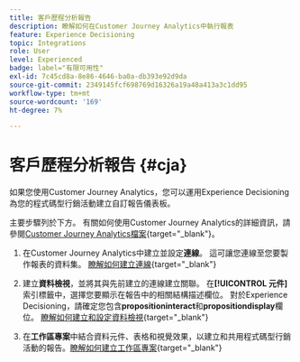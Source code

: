 ```yaml
---
title: 客戶歷程分析報告
description: 瞭解如何在Customer Journey Analytics中執行報表
feature: Experience Decisioning
topic: Integrations
role: User
level: Experienced
badge: label="有限可用性"
exl-id: 7c45cd8a-8e86-4646-ba0a-db393e92d9da
source-git-commit: 2349145fcf698769d16326a19a48a413a3c1dd95
workflow-type: tm+mt
source-wordcount: '169'
ht-degree: 7%

---
```


# 客戶歷程分析報告 {#cja}

如果您使用Customer Journey Analytics，您可以運用Experience Decisioning為您的程式碼型行銷活動建立自訂報告儀表板。

主要步驟列於下方。 有關如何使用Customer Journey Analytics的詳細資訊，請參閱[Customer Journey Analytics檔案](https://experienceleague.adobe.com/en/docs/analytics-platform/using/cja-landing){target="_blank"}。

1. 在Customer Journey Analytics中建立並設定&#x200B;**連線**。 這可讓您連線至您要製作報表的資料集。 [瞭解如何建立連線](https://experienceleague.adobe.com/en/docs/analytics-platform/using/cja-connections/create-connection){target="_blank"}

1. 建立&#x200B;**資料檢視**，並將其與先前建立的連線建立關聯。 在&#x200B;**[!UICONTROL 元件]**&#x200B;索引標籤中，選擇您要顯示在報告中的相關結構描述欄位。 對於Experience Decisioning，請確定您包含&#x200B;**propositioninteract**&#x200B;和&#x200B;**propositiondisplay**&#x200B;欄位。 [瞭解如何建立和設定資料檢視](https://experienceleague.adobe.com/en/docs/analytics-platform/using/cja-dataviews/create-dataview){target="_blank"}

1. 在&#x200B;**工作區專案**&#x200B;中結合資料元件、表格和視覺效果，以建立和共用程式碼型行銷活動的報告。[瞭解如何建立工作區專案](https://experienceleague.adobe.com/en/docs/analytics-platform/using/cja-workspace/build-workspace-project/create-projects){target="_blank"}
